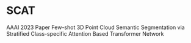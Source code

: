 # SCAT
AAAI 2023 Paper Few-shot 3D Point Cloud Semantic Segmentation via Stratified Class-specific Attention Based Transformer Network
